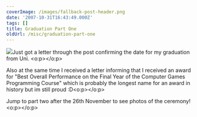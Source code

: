 ```yaml
---
coverImage: /images/fallback-post-header.png
date: '2007-10-31T16:43:49.000Z'
tags: []
title: Graduation Part One
oldUrl: /misc/graduation-part-one
---
```


![](https://www.hud.ac.uk/cms-test/images/logo2.gif)Just got a letter through the post confirming the date for my graduation from Uni. <o:p></o:p>

Also at the same time I received a letter informing that I received an award for "Best Overall Performance on the Final Year of the Computer Games Programming Course" which is probably the longest name for an award in history but im still proud :D<o:p></o:p>

Jump to part two after the 26th November to see photos of the ceremony!<o:p></o:p>
